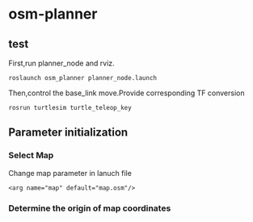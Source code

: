 # osm-planner
## test
First,run planner_node and rviz.
```
roslaunch osm_planner planner_node.launch 
``` 

Then,control the base_link move.Provide corresponding TF conversion
```
rosrun turtlesim turtle_teleop_key
``` 

## Parameter initialization
### Select Map
Change map parameter in lanuch file
```
<arg name="map" default="map.osm"/>
``` 
### Determine the origin of map coordinates

